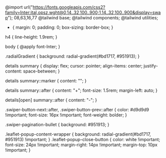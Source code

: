 @import url("https://fonts.googleapis.com/css2?family=Inter:ital,opsz,wght@0,14..32,100..900;1,14..32,100..900&display=swap");
08,63,16,77
@tailwind base;
@tailwind components;
@tailwind utilities;

- {
  margin: 0;
  padding: 0;
  box-sizing: border-box;
  }

h4 {
line-height: 1.9rem;
}

body {
@apply font-Inter;
}

.radialGradient {
background: radial-gradient(#bd1717, #951913);
}

details summary {
display: flex;
cursor: pointer;
align-items: center;
justify-content: space-between;
}

details summary::marker {
content: "";
}

details summary::after {
content: "+";
font-size: 1.5rem;
margin-left: auto;
}

details[open] summary::after {
content: "-";
}

.swiper-button-next::after,
.swiper-button-prev::after {
color: #d9d9d9 !important;
font-size: 16px !important;
font-weight: bolder;
}

.swiper-pagination-bullet {
background: #951913;
}

.leaflet-popup-content-wrapper {
background: radial-gradient(#bd1717, #951913) !important;
}
.leaflet-popup-close-button {
color: white !important;
font-size: 24px !important;
margin-right: 14px !important;
margin-top: 10px !important;
}
